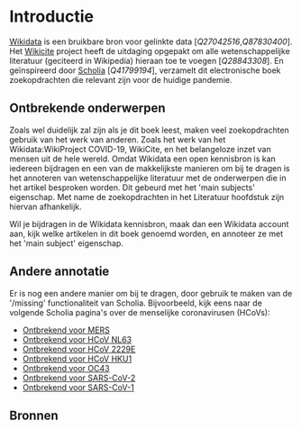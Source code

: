 # Introductie

[Wikidata](https://wikidata.org/) is een bruikbare bron voor gelinkte data [<cite>Q27042516</cite>,<cite>Q87830400</cite>].
Het [Wikicite](http://wikicite.org/) project heeft de uitdaging opgepakt om alle wetenschappelijke
literatuur (geciteerd in Wikipedia) hieraan toe te voegen [<cite>Q28843308</cite>].
En geïnspireerd door [Scholia](https://scholia.toolforge.org/) [<cite>Q41799194</cite>],
verzamelt dit electronische boek zoekopdrachten die relevant zijn voor de huidige
pandemie.

## Ontbrekende onderwerpen

Zoals wel duidelijk zal zijn als je dit boek leest, maken veel zoekopdrachten gebruik van
het werk van anderen. Zoals het werk van het Wikidata:WikiProject COVID-19, WikiCite, en
het belangeloze inzet van mensen uit de hele wereld. Omdat Wikidata een open kennisbron is kan
iedereen bijdragen en een van de makkelijkste manieren om bij te dragen is het annoteren
van wetenschappelijke literatuur met de onderwerpen die in het artikel besproken worden.
Dit gebeurd met het 'main subjects' eigenschap. Met name de zoekopdrachten in het
Literatuur hoofdstuk zijn hiervan afhankelijk.

Wil je bijdragen in de Wikidata kennisbron, maak dan een Wikidata account aan, kijk welke
artikelen in dit boek genoemd worden, en annoteer ze met het 'main subject' eigenschap.

## Andere annotatie

Er is nog een andere manier om bij te dragen, door gebruik te maken van de
'/missing' functionaliteit van Scholia. Bijvoorbeeld, kijk eens naar de volgende
Scholia pagina's over de menselijke coronavirusen (HCoVs):

* [Ontbrekend voor MERS](https://scholia.toolforge.org/topic/Q4902157/missing)
* [Ontbrekend voor HCoV NL63](https://scholia.toolforge.org/topic/Q8351095/missing)
* [Ontbrekend voor HCoV 2229E](https://scholia.toolforge.org/topic/Q16983356/missing)
* [Ontbrekend voor HCoV HKU1](https://scholia.toolforge.org/topic/Q16983360/missing)
* [Ontbrekend voor OC43](https://scholia.toolforge.org/topic/Q16991954/missing)
* [Ontbrekend voor SARS-CoV-2](https://scholia.toolforge.org/topic/Q82069695/missing)
* [Ontbrekend voor SARS-CoV-1](https://scholia.toolforge.org/topic/Q85438966/missing)

## Bronnen

<references/>
